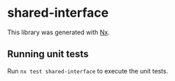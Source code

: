 # shared-interface

This library was generated with [Nx](https://nx.dev).

## Running unit tests

Run `nx test shared-interface` to execute the unit tests.
